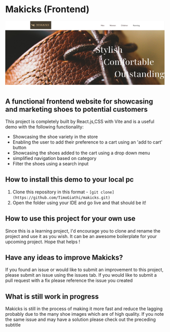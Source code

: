 # Makicks (Frontend)

![Makicks Landing Page](src/assets/makicks%20landing%20page.PNG)

## A functional frontend website for showcasing and marketing shoes to potential customers

This project is completely built by React.js,CSS with Vite and is a useful demo with the following functionality:

- Showcasing the shoe variety in the store
- Enabling the user to add their preference to a cart using an 'add to cart' button
- Showcasing the shoes added to the cart using a drop down menu
- simplified navigation based on category
- Filter the shoes using a search input

## How to install this demo to your local pc

1.  Clone this repository in this format - `[git clone](https://github.com/TimoGiathi/makicks.git)`
2.  Open the folder using your IDE and go live and that should be it!

## How to use this project for your own use

Since this is a learning project, I'd encourage you to clone and rename the project and use it as you wish. It can be an awesome boilerplate for your upcoming project. Hope that helps !

## Have any ideas to improve Makicks?

If you found an issue or would like to submit an improvement to this project, please submit an issue using the issues tab. If you would like to submit a pull request with a fix please reference the issue you created

## What is still work in progress

Makicks is still in the process of making it more fast and reduce the lagging probably due to the many shoe images which are of high quality. If you note the same issue and may have a solution please check out the preceding subtitle
